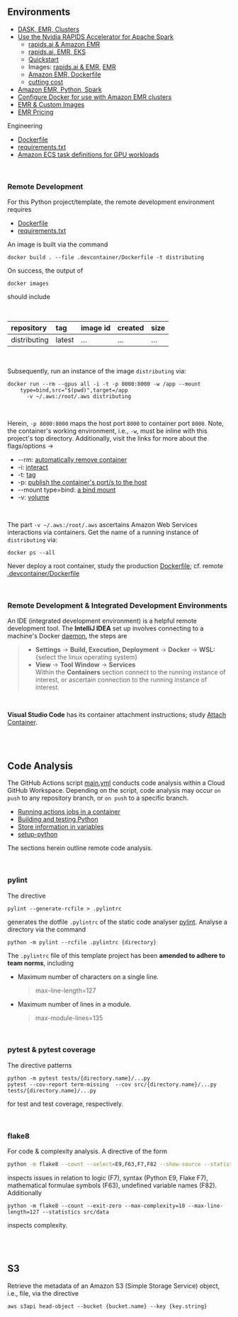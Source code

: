 
<br>

## Environments

* [DASK, EMR, Clusters](https://yarn.dask.org/en/latest/aws-emr.html)
* [Use the Nvidia RAPIDS Accelerator for Apache Spark](https://docs.aws.amazon.com/emr/latest/ReleaseGuide/emr-spark-rapids.html)
  * [rapids.ai & Amazon EMR](https://docs.nvidia.com/ai-enterprise/deployment/spark-rapids-accelerator/latest/emr.html)
  * [rapids.ai, EMR, EKS](https://aws.amazon.com/blogs/containers/run-spark-rapids-ml-workloads-with-gpus-on-amazon-emr-on-eks/)
  * [Quickstart](https://docs.nvidia.com/spark-rapids/user-guide/latest/qualification/quickstart.html)
  * Images: [rapids.ai & EMR](https://gallery.ecr.aws/emr-on-eks/spark/emr-7.0.0-spark-rapids), [EMR](https://gallery.ecr.aws/emr-on-eks?page=1)
  * [Amazon EMR, Dockerfile](https://github.com/awslabs/data-on-eks/blob/main/ai-ml/emr-spark-rapids/examples/xgboost/Dockerfile)
  * [cutting cost](https://developer.nvidia.com/blog/accelerated-data-analytics-faster-time-series-analysis-with-rapids-cudf/)
* [Amazon EMR, Python, Spark](https://docs.aws.amazon.com/emr/latest/ManagementGuide/emr-gs.html#emr-getting-started-plan-and-configure)
* [Configure Docker for use with Amazon EMR clusters](https://docs.aws.amazon.com/emr/latest/ManagementGuide/emr-plan-docker.html)
* [EMR & Custom Images](https://docs.aws.amazon.com/emr/latest/EMR-on-EKS-DevelopmentGuide/docker-custom-images-steps.html)
* [EMR Pricing](https://aws.amazon.com/emr/pricing/)

Engineering
* [Dockerfile](https://docs.docker.com/reference/dockerfile/)
* [requirements.txt](https://pip.pypa.io/en/stable/reference/requirements-file-format/)
* [Amazon ECS task definitions for GPU workloads](https://docs.aws.amazon.com/AmazonECS/latest/developerguide/ecs-gpu.html)




<br>

### Remote Development

For this Python project/template, the remote development environment requires

* [Dockerfile](../.devcontainer/Dockerfile)
* [requirements.txt](../.devcontainer/requirements.txt)

An image is built via the command

```shell
docker build . --file .devcontainer/Dockerfile -t distributing
```

On success, the output of

```shell
docker images
```

should include

<br>

| repository   | tag    | image id | created  | size     |
|:-------------|:-------|:---------|:---------|:---------|
| distributing | latest | $\ldots$ | $\ldots$ | $\ldots$ |


<br>

Subsequently, run an instance of the image `distributing` via:


```shell
docker run --rm --gpus all -i -t -p 8000:8000 -w /app --mount
    type=bind,src="$(pwd)",target=/app 
      -v ~/.aws:/root/.aws distributing
```

<br>

Herein, `-p 8000:8000` maps the host port `8000` to container port `8000`.  Note, the container's working environment,
i.e., `-w`, must be inline with this project's top directory.  Additionally, visit the links for more about the flags/options $\rightarrow$

* --rm: [automatically remove container](https://docs.docker.com/engine/reference/commandline/run/#:~:text=a%20container%20exits-,%2D%2Drm,-Automatically%20remove%20the)
* -i: [interact](https://docs.docker.com/engine/reference/commandline/run/#:~:text=and%20reaps%20processes-,%2D%2Dinteractive,-%2C%20%2Di)
* -t: [tag](https://docs.docker.com/get-started/02_our_app/#:~:text=Finally%2C%20the-,%2Dt,-flag%20tags%20your)
* -p: [publish the container's port/s to the host](https://docs.docker.com/engine/reference/commandline/run/#:~:text=%2D%2Dpublish%20%2C-,%2Dp,-Publish%20a%20container%E2%80%99s)
* --mount type=bind: [a bind mount](https://docs.docker.com/engine/storage/bind-mounts/#syntax)
* -v: [volume](https://docs.docker.com/engine/storage/volumes/)

<br>

The part `-v ~/.aws:/root/.aws` ascertains Amazon Web Services interactions via containers. Get the name of a running instance of ``distributing`` via:

```shell
docker ps --all
```

Never deploy a root container, study the production [Dockerfile](../Dockerfile); cf. remote [.devcontainer/Dockerfile](../.devcontainer/Dockerfile)

<br>

### Remote Development & Integrated Development Environments

An IDE (integrated development environment) is a helpful remote development tool.  The **IntelliJ
IDEA** set up involves connecting to a machine's Docker [daemon](https://www.jetbrains.com/help/idea/docker.html#connect_to_docker), the steps are


> * **Settings** $\rightarrow$ **Build, Execution, Deployment** $\rightarrow$ **Docker** $\rightarrow$ **WSL:** {select the linux operating system}
> * **View** $\rightarrow$ **Tool Window** $\rightarrow$ **Services** <br>Within the **Containers** section connect to the running instance of interest, or ascertain connection to the running instance of interest.

<br>

**Visual Studio Code** has its container attachment instructions; study [Attach Container](https://code.visualstudio.com/docs/devcontainers/attach-container).


<br>
<br>


## Code Analysis

The GitHub Actions script [main.yml](../.github/workflows/main.yml) conducts code analysis within a Cloud GitHub Workspace.  Depending on the script, code analysis may occur `on push` to any repository branch, or `on push` to a specific branch.

* [Running actions jobs in a container](https://docs.github.com/en/actions/writing-workflows/choosing-where-your-workflow-runs/running-jobs-in-a-container)
* [Building and testing Python](https://docs.github.com/en/actions/use-cases-and-examples/building-and-testing/building-and-testing-python)
* [Store information in variables](https://docs.github.com/en/actions/writing-workflows/choosing-what-your-workflow-does/store-information-in-variables)
* [setup-python](https://github.com/actions/setup-python#setup-python)

The sections herein outline remote code analysis.

<br>

### pylint

The directive

```shell
pylint --generate-rcfile > .pylintrc
```

generates the dotfile `.pylintrc` of the static code analyser [pylint](https://pylint.pycqa.org/en/latest/user_guide/checkers/features.html).  Analyse a directory via the command

```shell
python -m pylint --rcfile .pylintrc {directory}
```

The `.pylintrc` file of this template project has been **amended to adhere to team norms**, including

* Maximum number of characters on a single line.
  > max-line-length=127

* Maximum number of lines in a module.
  > max-module-lines=135


<br>


### pytest & pytest coverage

The directive patterns

```shell
python -m pytest tests/{directory.name}/...py
pytest --cov-report term-missing  --cov src/{directory.name}/...py tests/{directory.name}/...py
```

for test and test coverage, respectively.


<br>


### flake8

For code & complexity analysis.  A directive of the form

```bash
python -m flake8 --count --select=E9,F63,F7,F82 --show-source --statistics src/data
```

inspects issues in relation to logic (F7), syntax (Python E9, Flake F7), mathematical formulae symbols (F63), undefined variable names (F82).  Additionally

```shell
python -m flake8 --count --exit-zero --max-complexity=10 --max-line-length=127 --statistics src/data
```

inspects complexity.


<br>
<br>

## S3

Retrieve the metadata of an Amazon S3 (Simple Storage Service) object, i.e., file, via the directive

```shell
aws s3api head-object --bucket {bucket.name} --key {key.string}
```

<br>
<br>

<br>
<br>

<br>
<br>

<br>
<br>
